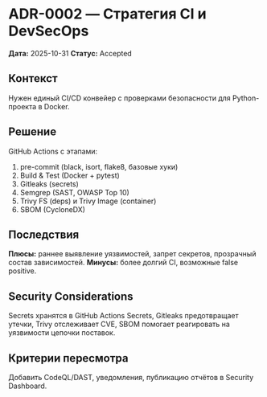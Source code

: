 # ADR-0002 — Стратегия CI и DevSecOps
**Дата:** 2025-10-31
**Статус:** Accepted

## Контекст
Нужен единый CI/CD конвейер с проверками безопасности для Python-проекта в Docker.

## Решение
GitHub Actions с этапами:
1) pre-commit (black, isort, flake8, базовые хуки)
2) Build & Test (Docker + pytest)
3) Gitleaks (secrets)
4) Semgrep (SAST, OWASP Top 10)
5) Trivy FS (deps) и Trivy Image (container)
6) SBOM (CycloneDX)

## Последствия
**Плюсы:** раннее выявление уязвимостей, запрет секретов, прозрачный состав зависимостей.
**Минусы:** более долгий CI, возможные false positive.

## Security Considerations
Secrets хранятся в GitHub Actions Secrets, Gitleaks предотвращает утечки, Trivy отслеживает CVE, SBOM помогает реагировать на уязвимости цепочки поставок.

## Критерии пересмотра
Добавить CodeQL/DAST, уведомления, публикацию отчётов в Security Dashboard.
